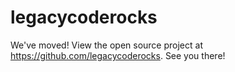 # legacycoderocks

We've moved! View the open source project at https://github.com/legacycoderocks. See you there! 
